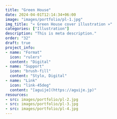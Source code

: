 ```yaml
---
title: "Green House"
date: 2024-04-01T12:14:34+06:00
image: "images/portfolio/pl-1.jpg"
img_title: "« Green House cover illustration »"
categories: ["Illustration"]
description: "This is meta description."
order: "32"
draft: true
project_info:
- name: "Format"
  icon: "rulers"
  content: "Digital"
- name: "Support"
  icon: "brush-fill"
  content: "Stylo, Digital"
- name: "Link"
  icon: "link-45deg"
  content: "[aguije](https://aguije.jp)"
resources:
- src: images/portfolio/pl-2.jpg
- src: images/portfolio/pl-3.jpg
- src: images/portfolio/pl-4.jpg
---
```


